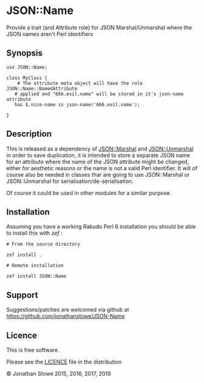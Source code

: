 # JSON::Name

Provide a trait (and Attribute role) for JSON Marshal/Unmarshal where
the JSON names aren't Perl identifiers

## Synopsis

```perl6
use JSON::Name;

class MyClass {
	# The attribute meta object will have the role JSON::Name::NamedAttribute
   # applied and "666.evil.name" will be stored in it's json-name attribute
   has $.nice-name is json-name('666.evil.name');

}

```

## Description

This is released as a dependency of
[JSON::Marshal](https://github.com/jonathanstowe/JSON-Marshal) and
[JSON::Unmarshal](https://github.com/tadzik/JSON-Unmarshal) in order to
save duplication, it is intended to store a separate JSON name for an
attribute where the name of the JSON attribute might be changed, either
for aesthetic reasons or the name is not a valid Perl identifier. It will
of course also be needed in classes thar are going to use JSON::Marshal
or JSON::Unmarshal for serialisation/de-serialisation.

Of course it could be used in other modules for a similar purpose.

## Installation

Assuming you have a working Rakudo Perl 6 installation you should be able to
install this with *zef* :

    # From the source directory
   
    zef install .

    # Remote installation

    zef install JSON::Name


## Support

Suggestions/patches are welcomed via github at https://github.com/jonathanstowe/JSON-Name

## Licence

This is free software.

Please see the [LICENCE](LICENCE) file in the distribution

© Jonathan Stowe 2015, 2016, 2017, 2019
